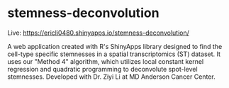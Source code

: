 # stemness-deconvolution
Live: https://ericli0480.shinyapps.io/stemness-deconvolution/  
  
A web application created with R's ShinyApps library designed to find the cell-type specific stemnesses in a spatial transcriptomics (ST) dataset. It uses our "Method 4" algorithm, which utilizes local constant kernel regression and quadratic programming to deconvolute spot-level stemnesses. Developed with Dr. Ziyi Li at MD Anderson Cancer Center.  
